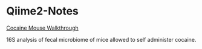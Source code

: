 # Qiime2-Notes
[Cocaine Mouse Walkthrough](https://dwthomas.github.io/Qiime2-Notes/CocaineMouse)

16S analysis of fecal microbiome of mice allowed to self administer cocaine.
